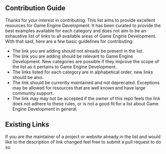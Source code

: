 
## Contribution Guide

Thanks for your interest in contributing. This list aims to provide excellent resources for Game Engine Development. It has been curated to provide the best examples available for each category and does not aim to be an exhaustive list of links to all available areas of Game Engine Development. With that said, here are a few basic guidelines for contributing:

- The link you are adding should not already be present in the list.
- The link you are adding should be relevant to Game Engine Development. New categories are possible if they improve the scope of the list as it pertains to Game Engine Development.
- The links listed for each category are in alphabetical order, new links should be also.
- The link should be currently maintained and not deprecated. Exceptions may be allowed for resources that are well known and have large community support.
- The link may may not be accepted if the owner of this repo feels the link does not adhere to these rules, or is not a good fit for a list about Game Engine Development in general.

## Existing Links

If you are the maintainer of a project or website already in the list and would like to the description of link changed feel free to submit a pull request to do so.